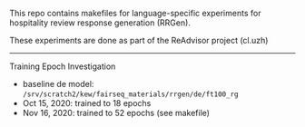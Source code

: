 This repo contains makefiles for language-specific experiments for hospitality review response generation (RRGen).

These experiments are done as part of the ReAdvisor project (cl.uzh)

---

Training Epoch Investigation

- baseline de model: `/srv/scratch2/kew/fairseq_materials/rrgen/de/ft100_rg`
- Oct 15, 2020: trained to 18 epochs
- Nov 16, 2020: trained to 52 epochs (see makefile)
